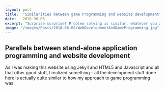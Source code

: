 ```yaml
---
layout: post
title:  "Similarities between game Programming and website development"
date:   2018-06-06
excerpt: "Surprise surprise! Problem solving is similar, whatever you are programming for"
image: "/images/Posts/2018-06-06/WebDevelopmentAndGameProgramming.jpg"
---
```


## Parallels between stand-alone application programming and website development
As I was making this website using Jekyll and HTML5 and Javascript and all that other good stuff, I realized something - all the development stuff done here is actually quite similar to how my approach to game programming was.
